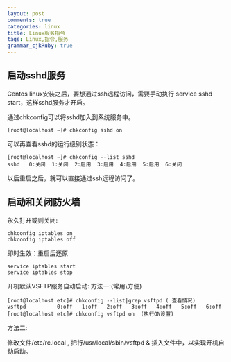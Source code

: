 ```yaml
---
layout: post
comments: true
categories: linux
title: Linux服务指令
tags: Linux,指令,服务
grammar_cjkRuby: true
---
```


## 启动sshd服务

Centos linux安装之后，要想通过ssh远程访问，需要手动执行 service sshd start，这样sshd服务才开启。 

通过chkconfig可以将sshd加入到系统服务中。 

```
[root@localhost ~]# chkconfig sshd on   
```

可以再查看sshd的运行级别状态： 

```
[root@localhost ~]# chkconfig --list sshd 
sshd   0:关闭  1:关闭  2:启用  3:启用  4:启用  5:启用  6:关闭 
```

以后重启之后，就可以直接通过ssh远程访问了。 

## 启动和关闭防火墙

永久打开或则关闭:

```
chkconfig iptables on 
chkconfig iptables off 
```

即时生效：重启后还原 

```
service iptables start 
service iptables stop 
```

开机默认VSFTP服务自动启动:
方法一:(常用\方便)

```
[root@localhost etc]# chkconfig --list|grep vsftpd ( 查看情况)
vsftpd          0:off   1:off   2:off   3:off   4:off   5:off   6:off
[root@localhost etc]# chkconfig vsftpd on  (执行ON设置)
```

方法二:

修改文件/etc/rc.local , 把行/usr/local/sbin/vsftpd & 插入文件中，以实现开机自动启动。